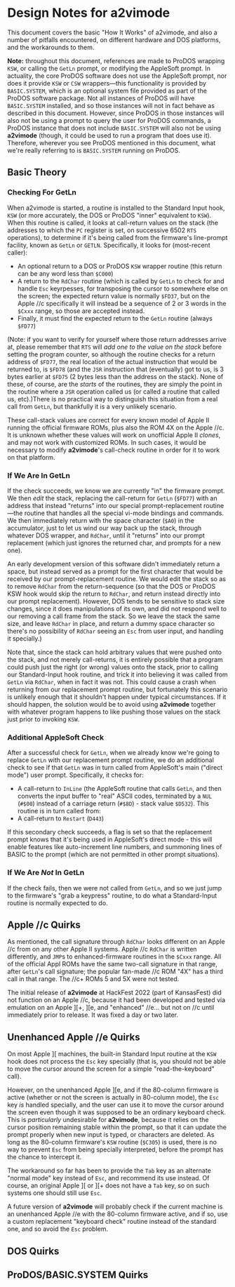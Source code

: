 # Design Notes for a2vimode

This document covers the basic "How It Works" of a2vimode, and also a number of pitfalls encountered, on different hardware and DOS platforms, and the workarounds to them.

**Note:** throughout this document, references are made to ProDOS wrapping `KSW`, or calling the `GetLn` prompt, or modifying the AppleSoft prompt. In actuality, the core ProDOS software does not use the AppleSoft prompt, nor does it provide `KSW` or `CSW` wrappers—this functionality is provided by `BASIC.SYSTEM`, which is an optional system file provided as part of the ProDOS software package. Not all instances of ProDOS will have `BASIC.SYSTEM` installed, and so those instances will not in fact behave as described in this document. However, since ProDOS in those instances will also not be using a prompt to query the user for ProDOS commands, a ProDOS instance that does not include `BASIC.SYSTEM` will also not be using **a2vimode** (though, it could be used to run a program that does use it). Therefore, wherever you see ProDOS mentioned in this document, what we're really referring to is `BASIC.SYSTEM` running on ProDOS.

## Basic Theory

### Checking For GetLn

When a2vimode is started, a routine is installed to the Standard Input hook, `KSW` (or more accurately, the DOS or ProDOS "inner" equivalent to `KSW`). When this routine is called, it looks at call-return values on the stack (the addresses to which the `PC` register is set, on successive 6502 `RTS` operations), to determine if it's being called from the firmware's line-prompt facility, known as `GetLn` or `GETLN`. Specifically, it looks for (most-recent caller):

 - An optional return to a DOS or ProDOS `KSW` wrapper routine (this return can be any word less than `$C000`)
 - A return to the `RdChar` routine (which is called by `GetLn` to check for and handle `Esc` keyrpesses, for transposing the cursor to somewhere else on the screen; the expected return value is normally `$FD37`, but on the Apple //c specifically it will instead be a sequence of 2 or 3 words in the `$Cxxx` range, so those are accepted instead.
 - Finally, it must find the expected return to the `GetLn` routine (always `$FD77`)

(Note: if you want to verify for yourself where those return addresses arrive at, please remember that `RTS` will *add one to the value on the stack* before setting the program counter, so although the routine checks for a return address of `$FD77`, the real location of the actual instruction that would be returned to, is `$FD78` (and the `JSR` instruction that (eventually) got to us, is 3 bytes earlier at `$FD75` (2 bytes less than the address on the stack). None of these, of course, are the *starts* of the routines, they are simply the point in the routine where a `JSR` operation called us (or called a routine that called us, etc).)There is no practical way to distinguish this situation from a real call from `GetLn`, but thankfully it is a very unlikely scenario.

These call-stack values are correct for every known model of Apple II running the official firmware ROMs, plus also the ROM 4X on the Apple //c. It is unknown whether these values will work on unofficial Apple II *clones*, and may not work with customized ROMs. In such cases, it would be necessary to modify **a2vimode**'s call-check routine in order for it to work on that platform.

### If We Are In GetLn

If the check succeeds, we know we are currently "in" the firmware prompt. We then *edit* the stack, replacing the call-return for `GetLn` (`$FD77`) with an address that instead "returns" into our special prompt-replacement routine—the routine that handles all the special vi-mode bindings and commands. We then immediately return with the space character (`$A0`) in the accumulator, just to let us wind our way back up the stack, through whatever DOS wrapper, and `RdChar`, until it "returns" into our prompt replacement (which just ignores the returned char, and prompts for a new one).

An early development version of this software didn't immediately return a space, but instead served as a prompt for the first character that would be received by our prompt-replacement routine. We would edit the stack so as to remove `RdChar` from the return-sequence (so that the DOS or ProDOS KSW hook would skip the return to `RdChar`, and return instead directly into our prompt replacement). However, DOS tends to be sensitive to stack size changes, since it does manipulations of its own, and did not respond well to our removing a call frame from the stack. So we leave the stack the same size, and leave `RdChar` in place, and return a dummy space character so there's no possibility of `RdChar` seeing an `Esc` from user input, and handling it specially.)

Note that, since the stack can hold arbitrary values that were pushed onto the stack, and not merely call-returns, it is entirely possible that a program could push just the right (or wrong) values onto the stack, prior to calling our Standard-Input hook routine, and trick it into believing it was called from `GetLn` via `RdChar`, when in fact it was not. This could cause a crash when returning from our replacement prompt routine, but fortunately this scenario is unlikely enough that it shouldn't happen under typical circumstances. If it should happen, the solution would be to avoid using **a2vimode** together with whatever program happens to like pushing those values on the stack just prior to invoking `KSW`. 

### Additional AppleSoft Check

After a successful check for `GetLn`, when we already know we're going to replace `GetLn` with our replacement prompt routine, we do an additional check to see if that `GetLn` was in turn called from AppleSoft's main ("direct mode") user prompt. Specifically, it checks for:

 - A call-return to `InLine` (the AppleSoft routine that calls `GetLn`, and then converts the input buffer to "real" ASCII codes, terminated by a `NUL` (`#$00`) instead of a carriage return (`#$8D`) - stack value `$D532`). This routine is in turn called from:
 - A call-return to `Restart` (`D443`)

If this secondary check succeeds, a flag is set so that the replacement prompt knows that it's being used in AppleSoft's direct mode - this will enable features like auto-increment line numbers, and summoning lines of BASIC to the prompt (which are not permitted in other prompt situations).

### If We Are *Not* In GetLn

If the check fails, then we were not called from `GetLn`, and so we just jump to the firmware's "grab a keypress" routine, to do what a Standard-Input routine is normally expected to do.

## Apple //c Quirks

As mentioned, the call signature through `RdChar` looks different on an Apple //c from on any other Apple II systems. Apple //c `RdChar` is written differently, and `JMP`s to enhanced-firmware routines in the `$Cxxx` range. All of the official Appl ROMs have the same two-call signature in that range, after `GetLn`'s call signature; the popular fan-made //c ROM "4X" has a third call in that range. The //c+ ROMs 5 and 5X were not tested.

The initial release of **a2vimode** at HackFest 2022 (part of KansasFest) did not function on an Apple //c, because it had been developed and tested via emulation on an Apple \]\[+, \]\[e, and "enhanced" //e... but not on //c until immediately prior to release. It was fixed a day or two later.

## Unenhanced Apple //e Quirks

On most Apple \]\[ machines, the built-in Standard Input routine at the `KSW` hook does not process the `Esc` key specially (that is, you should not be able to move the cursor around the screen for a simple "read-the-keyboard" call).

However, on the unenhanced Apple \]\[e, and if the 80-column firmware is active (whether or not the screen is actually in 80-column mode), the `Esc` key *is* handled specially, and the user can use it to move the cursor around the screen even though it was supposed to be an ordinary keyboard check. This is *particularly* undesirable for **a2vimode**, because it relies on the cursor position remaining stable within the prompt, so that it can update the prompt properly when new input is typed, or characters are deleted. As long as the 80-column firmware's `KSW` routine (`$C305`) is used, there is no way to prevent `Esc` from being specially interpreted, before the prompt has the chance to intercept it.

The workaround so far has been to provide the `Tab` key as an alternate "normal mode" key instead of `Esc`, and recommend its use instead. Of course, an original Apple \]\[ or \]\[+ does not have a `Tab` key, so on such systems one should still use `Esc`.

A future version of **a2vimode** will probably check if the current machine is an unenhanced Apple //e with the 80-column firmware active, and if so, use a custom replacement "keyboard check" routine instead of the standard one, and so avoid the `Esc` problem.

## DOS Quirks

## ProDOS/BASIC.SYSTEM Quirks
